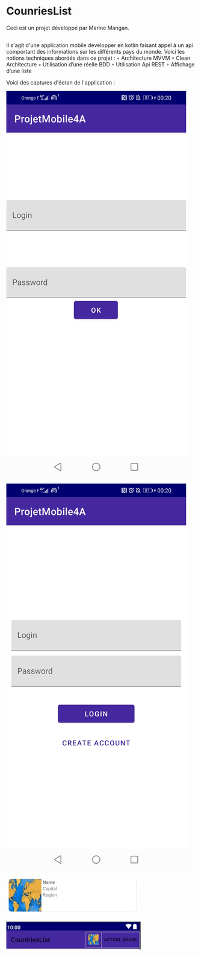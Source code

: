 # CounriesList

Ceci est un projet développé par Marine Mangan.
##
Il s'agit d'une application mobile développer en kotlin faisant appel à un api comportant des informations sur les différents pays du monde. Voici les notions techniques abordés dans ce projet : 
	◦ Architecture MVVM
	◦	Clean Architecture
	◦	Utilisation d’une réelle BDD
	◦	Utilisation Api REST
	◦	Affichage d’une liste
  
  Voici des captures d'écran de l'application :
  
  ![](/Images/Screenshot_20201230_002044_com.example.projetmobile4a.jpg)
  
  ![](/Images/Screenshot_20201230_002035_com.example.projetmobile4a.jpg)
  
  ![](/Images/Countries.JPG)
  
  ![](/Images/Countries2.JPG)
  
